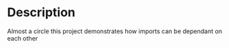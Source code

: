 # Description

Almost a circle this project demonstrates how imports can be dependant on each other
